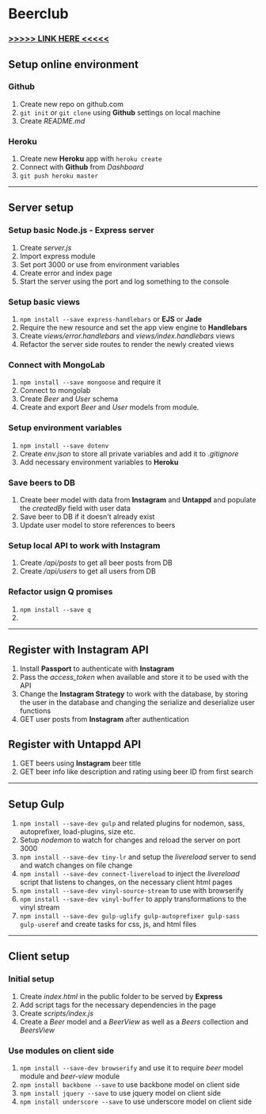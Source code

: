 # Beerclub

### [>>>>> LINK HERE <<<<<](https://quiet-fortress-1367.herokuapp.com/)

## Setup online environment

### Github

1. Create new repo on github.com
2. `git init` or `git clone` using **Github** settings on local machine
3. Create *README.md*

### Heroku

1. Create new **Heroku** app with `heroku create`
2. Connect with **Github** from *Dashboard*
3. `git push heroku master`

---------------------------------

## Server setup

### Setup basic Node.js - Express server

1. Create *server.js*
2. Import express module
3. Set port 3000 or use from environment variables
4. Create error and index page
5. Start the server using the port and log something to the console

### Setup basic views

1. `npm install --save express-handlebars` or **EJS** or **Jade**
2. Require the new resource and set the app view engine to **Handlebars** 
3. Create *views/error.handlebars* and *views/index.handlebars* views
4. Refactor the server side routes to render the newly created views

### Connect with MongoLab

1. `npm install --save mongoose` and require it
2. Connect to mongolab
3. Create *Beer* and *User* schema
4. Create and export *Beer* and *User* models from module.

### Setup environment variables

1. `npm install --save dotenv`
2. Create *env.json* to store all private variables and add it to *.gitignore*
3. Add necessary environment variables to **Heroku**

### Save beers to DB

1. Create beer model with data from **Instagram** and **Untappd** and populate the *createdBy* field with user data
2. Save beer to DB if it doesn't already exist
3. Update user model to store references to beers

### Setup local API to work with Instagram

1. Create */api/posts* to get all beer posts from DB
2. Create */api/users* to get all users from DB

### Refactor usign Q promises

1. `npm install --save q`
2. 

---------------------------------

## Register with Instagram API

1. Install **Passport** to authenticate with **Instagram**
2. Pass the *access_token* when available and store it to be used with the API
3. Change the **Instagram Strategy** to work with the database, by storing the user in the database and changing the serialize and deserialize user functions
4. GET user posts from **Instagram** after authentication

## Register with Untappd API

1. GET beers using **Instagram** beer title
2. GET beer info like description and rating using beer ID from first search

---------------------------------

## Setup Gulp

1. `npm install --save-dev gulp` and related plugins for nodemon, sass, autoprefixer, load-plugins, size etc.
2. Setup *nodemon* to watch for changes and reload the server on port 3000
3. `npm install --save-dev tiny-lr` and setup the *livereload* server to send and watch changes on file change
4. `npm install --save-dev connect-livereload` to inject the *livereload* script that listens to changes, on the necessary client html pages
5. `npm install --save-dev vinyl-source-stream` to use with browserify
6. `npm install --save-dev vinyl-buffer` to apply transformations to the vinyl stream
7. `npm install --save-dev gulp-uglify gulp-autoprefixer gulp-sass gulp-useref` and create tasks for css, js, and html files

---------------------------------

## Client setup

### Initial setup

1. Create *index.html* in the public folder to be served by **Express**
2. Add script tags for the necessary dependencies in the page
3. Create *scripts/index.js*
4. Create a *Beer* model and a *BeerView* as well as a *Beers* collection and *BeersView*

### Use modules on client side

1. `npm install --save-dev browserify` and use it to require *beer* model module and *beer-view* module
2. `npm install backbone --save` to use backbone model on client side
3. `npm install jquery --save` to use jquery model on client side
4. `npm install underscore --save` to use underscore model on client side





